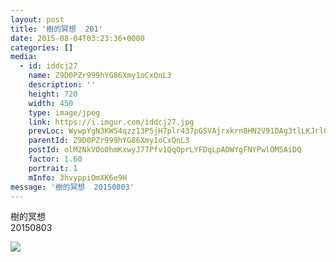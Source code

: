 ```yaml
---
layout: post
title: '樹的冥想  201' 
date: 2015-08-04T03:23:36+0000 
categories: [] 
media:
  - id: iddcj27
    name: Z9D0PZr999hYG86Xmy1oCxQnL3
    description: ''   
    height: 720
    width: 450
    type: image/jpeg
    link: https://i.imgur.com/iddcj27.jpg
    prevLoc: WywpYgN3KWS4qzz13P5jH7plr437pGSVAjrxkrn8HN2V91DAg3tlLKJrl0l1tqXJ0Yj97DtRwGk47rqLUw5lXEokpNSRzgDjkQmOUkLLXkBj6QspXP2D6k38CgR7LEynLAFo8RpnRxOosM3DDG363MiKwlMv0kRmskxo7zqqZVtEpl7Xm22McZWOG4ZRKqIMrWA1J3MDHL33DvoEQGI1M4x8KkOmS7R1L79PWJHGO8RyG0y7H4EAGxDAZmIjxVOQM9YX
    parentId: Z9D0PZr999hYG86Xmy1oCxQnL3
    postId: olM2NkVOo0hmKxwyJ77Pfv1QqOprLYFDqLpADWYgFNYPwlOM5AiDQ
    factor: 1.60
    portrait: 1
    mInfo: 3hvyppiOmXK6e9H
message: '樹的冥想  20150803'  
---
```


樹的冥想  
20150803


[//]: #media:  
<a href="https://i.imgur.com/iddcj27.jpg"><img class="postImage" src="https://i.imgur.com/iddcj27h.jpg" />  
</a>   
